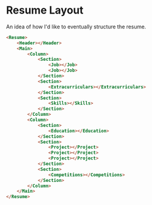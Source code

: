 # Resume Layout
An idea of how I'd like to eventually structure the resume.

```html
<Resume>
	<Header></Header>
	<Main>
		<Column>
			<Section>
				<Job></Job>
				<Job></Job>
			</Section>
			<Section>
				<Extracurriculars></Extracurriculars>
			</Section>
			<Section>
				<Skills></Skills>
			</Section>
		</Column>
		<Column>
			<Section>
				<Education></Education>
			</Section>
			<Section>
				<Project></Project>
				<Project></Project>
				<Project></Project>
			</Section>
			<Section>
				<Competitions></Competitions>
			</Section>
		</Column>
	</Main>
</Resume>
```
